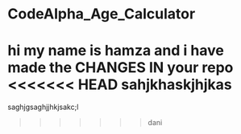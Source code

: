 # CodeAlpha_Age_Calculator
hi my name is hamza and i have made the CHANGES IN your repo 
<<<<<<< HEAD
sahjkhaskjhjkas
=======
saghjgsaghjjhkjsakc;l
>>>>>>> dani

